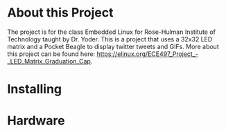 # About this Project
The project is for the class Embedded Linux for Rose-Hulman Institute of Technology taught by Dr. Yoder. This is a project that uses a 32x32 LED matrix and a Pocket Beagle to display twitter tweets and GIFs. More about this project can be found here: https://elinux.org/ECE497_Project_-_LED_Matrix_Graduation_Cap.

# Installing

# Hardware

